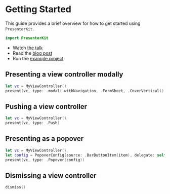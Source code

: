 # Getting Started

This guide provides a brief overview for how to get started using `PresenterKit`.

```swift
import PresenterKit
```

- Watch [the talk](https://realm.io/news/slug-jesse-squires-swifty-view-controller-presenters/)
- Read the [blog post](http://www.jessesquires.com/swifty-presenters/)
- Run the [example project](https://github.com/jessesquires/PresenterKit/tree/develop/Example)

## Presenting a view controller modally

```swift
let vc = MyViewController()
present(vc, type: .modal(.withNavigation, .FormSheet, .CoverVertical))
```

## Pushing a view controller

```swift
let vc = MyViewController()
present(vc, type: .Push)
```

## Presenting as a popover

```swift
let vc = MyViewController()
let config = PopoverConfig(source: .BarButtonItem(item), delegate: self)
present(vc, type: .Popover(config))
```

## Dismissing a view controller

```swift
dismiss()
```
